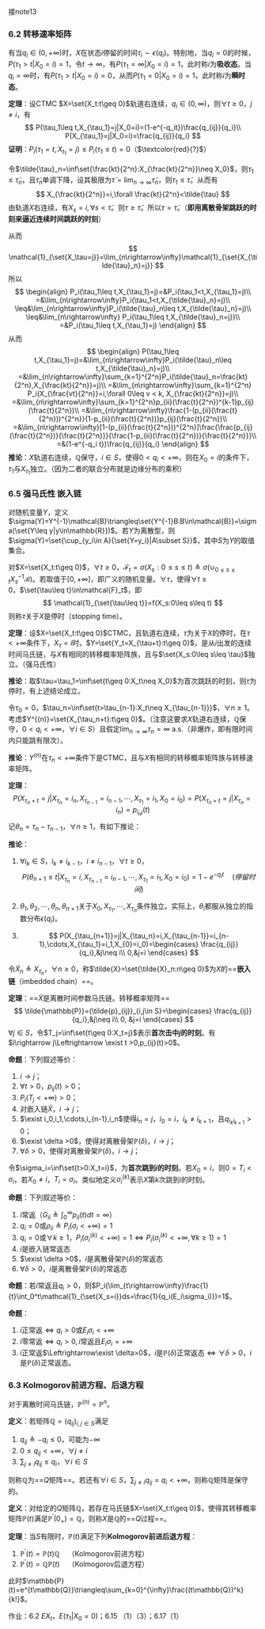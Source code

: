 接note13

### 6.2 转移速率矩阵

有当$q_i\in(0,+\infty)$时，$X$在状态$i$停留的时间$\tau_i\sim\epsilon(q_i)$。特别地，当$q_i=0$的时候，$P(\tau_1>t|X_0=i)=1$，令$t\rightarrow\infty$，有$P(\tau_1=\infty|X_0=i)=1$，此时称$i$为**吸收态**。当$q_i=\infty$时，有$P(\tau_1>t|X_0=i)=0$，从而$P(\tau_1=0|X_0=i)=1$，此时称$i$为**瞬时态**。

**定理**：设CTMC $X=\set{X_t:t\geq 0}$轨道右连续，$q_i\in(0,\infty)$，则$\forall t\geq 0$，$j\neq i$，有
$$
P(\tau_1\leq t,X_{\tau_1}=j|X_0=i)=(1-e^{-q_it})\frac{q_{ij}}{q_i}\\
P(X_{\tau_1}=j|X_0=i)=\frac{q_{ij}}{q_i}
$$
**证明**：$P_i(\tau_1=t,X_{t_1}=j)\leq P_{i}(\tau_1\leq t)=0$（$\textcolor{red}{?}$）

令$\tilde{\tau}_n=\inf\set{\frac{kt}{2^n}:X_{\frac{kt}{2^n}}\neq X_0}$，则$\tau_1\leq\tilde{\tau}_n$，且$\tilde{\tau}_n$单调下降，设其极限为$\tilde{\tau}=\lim_{n\rightarrow\infty}\tilde{\tau}_n$，则$\tau_1\leq\tilde{\tau}$。从而有
$$
X_{\frac{kt}{2^n}}=i,\forall \frac{kt}{2^n}<\tilde{\tau}
$$
由轨道$X$右连续，有$X_s=i,\forall s<\tilde{\tau}$。则$\tau\geq\tilde{\tau}$。所以$\tau=\tilde{\tau}$。（**即用离散骨架跳跃的时刻来逼近连续时间跳跃的时刻**）

从而
$$
\mathcal{1}_{\set{X_\tau=j}}=\lim_{n\rightarrow\infty}\mathcal{1}_{\set{X_{\tilde{\tau}_n}=j}}
$$
所以
$$
\begin{align}
P_i(\tau_1\leq t,X_{\tau_1}=j)=&P_i(\tau_1<t,X_{\tau_1}=j)\\
=&\lim_{n\rightarrow\infty}P_i(\tau_1<t,X_{\tilde{\tau}_n}=j)\\
\leq&\lim_{n\rightarrow\infty}P_i(\tilde{\tau}_n\leq t,X_{\tilde{\tau}_n}=j)\\
\leq&\lim_{n\rightarrow\infty} P_i(\tau_1\leq t,X_{\tilde{\tau}_n=j})\\
=&P_i(\tau_1\leq t,X_{\tau_1}=j)
\end{align}
$$
从而
$$
\begin{align}
P(\tau_1\leq t,X_{\tau_1}=j)=&\lim_{n\rightarrow\infty}P_i(\tilde{\tau}_n\leq t,X_{\tilde{\tau}_n}=j)\\
=&\lim_{n\rightarrow\infty}\sum_{k=1}^{2^n}P_i(\tilde{\tau}_n=\frac{kt}{2^n},X_{\frac{kt}{2^n}}=j)\\
=&\lim_{n\rightarrow\infty}\sum_{k=1}^{2^n} P_i(X_{\frac{vt}{2^n}}=i,\forall 0\leq v < k, X_{\frac{kt}{2^n}}=j)\\
=&\lim_{n\rightarrow\infty}\sum_{k=1}^{2^n}p_{ii}(\frac{t}{2^n})^{k-1}p_{ij}(\frac{t}{2^n})\\
=&\lim_{n\rightarrow\infty}\frac{1-(p_{ii}(\frac{t}{2^n}))^{2^n}}{1-p_{ii}(\frac{t}{2^n})}p_{ij}(\frac{t}{2^n})\\
=&\lim_{n\rightarrow\infty}[1-(p_{ii}(\frac{t}{2^n}))^{2^n}]\frac{\frac{p_{ij}(\frac{t}{2^n})}{\frac{t}{2^n}}}{\frac{1-p_{ii}(\frac{t}{2^n})}{\frac{t}{2^n}}}\\
=&(1-e^{-q_i t})\frac{q_{ij}}{q_i}
\end{align}
$$
**推论**：$X$轨道右连续，$\mathbb{Q}$保守，$i\in S$，使得$0<q_i<+\infty$，则在$X_0=i$的条件下，$\tau_1$与$X_{\tau_1}$独立。（因为二者的联合分布就是边缘分布的乘积）

### 6.5 强马氏性 嵌入链

对随机变量$Y$，定义$\sigma(Y)=Y^{-1}\mathcal{B}\triangleq\set{Y^{-1}B:B\in\mathcal{B}}=\sigma(\set{Y\leq y|y\in\mathbb{R}})$。若$Y$为离散型，则$\sigma(Y)=\set{\cup_{y_i\in A}{\set{Y=y_i}|A\subset S}}$，其中$S$为$Y$的取值集合。

对$X=\set{X_t:t\geq 0}$，$\forall t\geq 0$，$\mathcal{F}_t=\sigma(X_s:0\leq s\leq t)\triangleq \sigma(\cup_{0\leq s\leq t}X_s^{-1}\mathcal{B})$。若取值于$[0,+\infty]$，即广义的随机变量。$\forall \tau$，使得$\forall t\geq 0$，$\set{\tau\leq t}\in\mathcal{F}_t$，即
$$
\mathcal{1}_{\set{\tau\leq t}}=f(X_s:0\leq s\leq t)
$$
则称$\tau$关于$X$是停时（stopping time）。

**定理**：设$X=\set{X_t:t\geq 0}$CTMC，且轨道右连续，$\tau$为关于$X$的停时，在$\tau<+\infty$条件下，$X_{\tau}=i$时，$Y=\set{Y_t=X_{\tau+t}:t\geq 0}$，是从$i$出发的连续时间马氏链，与$X$有相同的转移概率矩阵族，且与$\set{X_s:0\leq s\leq \tau}$独立。（强马氏性）

**推论**：取$\tau=\tau_1=\inf\set{t\geq 0:X_t\neq X_0}$为首次跳跃的时刻，则$\tau$为停时，有上述结论成立。

令$\tau_0=0$，$\tau_n=\inf\set{t>\tau_{n-1}:X_t\neq X_{\tau_{n-1}}}$，$\forall n\geq 1$。考虑$Y^{(n)}=\set{X_{\tau_n+t}:t\geq 0}$。（注意这要求$X$轨道右连续，$\mathbb{Q}$保守，$0<q_i<+\infty$，$\forall i\in S$）且假定$\lim_{n\rightarrow\infty}\tau_n=\infty$ a.s.（非爆炸，即有限时间内只能跳有限次）。

**推论**：$Y^{(n)}$在$\tau_n<+\infty$条件下是CTMC，且与$X$有相同的转移概率矩阵族与转移速率矩阵。

**定理**：
$$
P(X_{\tau_n+t}=j|X_{\tau_n}=i_n,X_{\tau_{n-1}}=i_{n-1},\cdots,X_{\tau_1}=i_1,X_0=i_0)=P(X_{\tau_n+t}=j|X_{\tau_n}=i_n)=p_{i_nj}(t)
$$
记$\theta_n=\tau_n-\tau_{n-1}$，$\forall n\geq 1$，有如下推论：

**推论**：

1. $\forall i_k\in S$，$i_k\neq i_{k-1}$，$i\neq i_{n-1}$，$\forall t\geq 0$，
   $$
   P(\theta_{n+1}\leq t|X_{\tau_n}=i,X_{\tau_{n-1}}=i_{n-1},\cdots,X_{\tau_1}=i_1,X_0=i_0)=1-e^{-q_i t}\quad (停留时间)
   $$

2. $\theta_1,\theta_2,\cdots,\theta_n,\theta_{n+1}$关于$X_0,X_{\tau_1},\cdots,X_{\tau_n}$条件独立。实际上，$\theta_i$都服从独立的指数分布$\epsilon(q_i)$。

3. $$
   P(X_{\tau_{n+1}}=j|X_{\tau_n}=i,X_{\tau_{n-1}}=i_{n-1},\cdots,X_{\tau_1}=i_1,X_{0}=i_0)=\begin{cases}
   \frac{q_{ij}}{q_i},&j\neq i\\
   0,&j=i
   \end{cases}
   $$

令$\tilde{X}_n\triangleq X_{\tau_n}$，$\forall n\geq 0$，称$\tilde{X}=\set{\tilde{X}_n:n\geq 0}$为$X$的==**嵌入链**（imbedded chain）==。

**定理**：==$\tilde{X}$是离散时间参数马氏链。转移概率矩阵==
$$
\tilde{\mathbb{P}}=(\tilde{p}_{ij})_{i,j\in S}=\begin{cases}
\frac{q_{ij}}{q_i},&j\neq i\\
0, &j=i
\end{cases}
$$
$\forall j\in S$，令$T_j=\inf\set{t\geq 0:X_t=j}$表示**首次击中$j$的时刻**。有$i\rightarrow j\Leftrightarrow \exist t >0,p_{ij}(t)>0$。

**命题**：下列叙述等价：

1. $i\rightarrow j$；
2. $\forall t>0$，$p_{ij}(t)>0$；
3. $P_i(T_j<+\infty)>0$；
4. 对嵌入链$\tilde{X}$，$i\rightarrow j$；
5. $\exist i_0,i_1,\cdots,i_{n-1},i_n$使得$i_n=j$，$i_0=i$，$i_k\neq i_{k+1}$，且$q_{i_ki_{k+1}}>0$；
6. $\exist \delta >0$，使得对离散骨架$\mathbb{P}(\delta)$，$i\rightarrow j$；
7. $\forall \delta>0$，使得对离散骨架$\mathbb{P}(\delta)$，$i\rightarrow j$；

令$\sigma_i=\inf\set{t>0:X_t=i}$，为**首次跳到$i$的时刻**。若$X_0=i$，则$0=T_i<\sigma_i$，若$X_0\neq i$，$T_i=\sigma_i$。类似地定义$\sigma_i^{(k)}$表示$X$第$k$次跳到$i$的时刻。

**命题**：下列叙述等价：

1. $i$常返（$G_{ii}\triangleq\int_0^{\infty}p_{ii}(t)dt=\infty$）
2. $q_i=0$或$\rho_{ii}\triangleq P_i(\sigma_i<+\infty)=1$
3. $q_i=0$或$\forall k\geq 1$，$P_i(\sigma_i^{(k)}<+\infty)=1\Leftrightarrow P_i(\sigma_i^{(k)}<+\infty,\forall k\geq 1)=1$
4. $i$是嵌入链常返态
5. $\exist \delta >0$，$i$是离散骨架$\mathbb{P}(\delta)$的常返态
6. $\forall \delta>0$，$i$是离散骨架$\mathbb{P}(\delta)$的常返态

**命题**：若$i$常返且$q_i>0$，则$P_i(\lim_{t\rightarrow\infty}\frac{1}{t}\int_0^t\mathcal{1}_{\set{X_s=i}}ds=\frac{1}{q_i(E_i\sigma_i)})=1$。

**命题**：

1. $i$正常返$\Leftrightarrow q_i>0$或$E_i\sigma_i<+\infty$
2. $i$零常返$\Leftrightarrow q_i>0,i$常返且$E_i\sigma_i=+\infty$
3. $i$正常返$\Leftrightarrow\exist \delta>0$，$i$是$\mathbb{P}(\delta)$正常返态$\Leftrightarrow\forall \delta>0$，$i$是$\mathbb{P}(\delta)$正常返态。



### 6.3 Kolmogorov前进方程、后退方程

对于离散时间马氏链，$\mathbb{P}^{(n)}=\mathbb{P}^n$。

**定义**：若矩阵$\mathbb{Q}=(q_{ij})_{i,j\in S}$满足

1. $q_{ij}\triangleq -q_i\leq 0$，可能为$-\infty$
2. $0\leq q_{ij}<+\infty$，$\forall j\neq i$
3. $\sum_{j\neq i}q_{ij}\leq q_i$，$\forall i\in S$

则称$\mathbb{Q}$为==$Q$矩阵==。若还有$\forall i\in S$，$\sum_{j\neq i}q_{ij}=q_i<+\infty$，则称$\mathbb{Q}$矩阵是保守的。

**定义**：对给定的$Q$矩阵$\mathbb{Q}$，若存在马氏链$X=\set{X_t:t\geq 0}$，使得其转移概率矩阵$\mathbb{P}(t)$满足$\mathbb{P}^{'}(0_{+})=\mathbb{Q}$，则称$X$是$\mathbb{Q}$的==$Q$过程==。

**定理**：当$S$有限时，$\mathbb{P}(t)$满足下列**Kolmogorov前进后退方程**：

1. $\mathbb{P}^{'}(t)=\mathbb{P}(t)\mathbb{Q}\quad$（Kolmogorov前进方程）
2. $\mathbb{P}^{'}(t)=\mathbb{Q}\mathbb{P}(t)\quad$（Kolmogorov后退方程）

此时$\mathbb{P}(t)=e^{t\mathbb{Q}}\triangleq\sum_{k=0}^{\infty}\frac{(t\mathbb{Q})^k}{k!}$。

作业：6.2 $EX_t$，$E(\tau_1|X_0=0)$；6.15 （1）（3）；6.17（1）